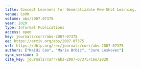 ```yaml
---
title: Concept Learners for Generalizable Few-Shot Learning.
venue: CoRR
volume: abs/2007.07375
year: 2020
type: Informal Publications
access: open
key: journals/corr/abs-2007-07375
ee: https://arxiv.org/abs/2007.07375
url: https://dblp.org/rec/journals/corr/abs-2007-07375
authors: ["Kaidi Cao", "Maria Brbic", "Jure Leskovec"]
sync_version: 3
cite_key: journals/corr/abs-2007-07375/Cao/2020
---
```

